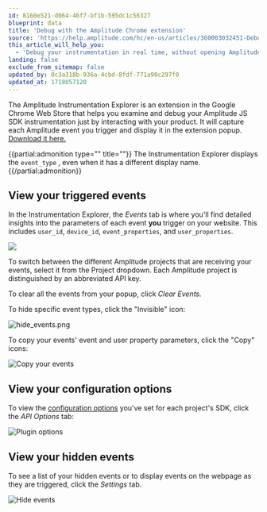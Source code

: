 ```yaml
---
id: 8160e521-d064-46f7-bf1b-595dc1c56327
blueprint: data
title: 'Debug with the Amplitude Chrome extension'
source: 'https://help.amplitude.com/hc/en-us/articles/360003032451-Debug-with-the-Amplitude-Chrome-extension'
this_article_will_help_you:
  - 'Debug your instrumentation in real time, without opening Amplitude Analytics'
landing: false
exclude_from_sitemap: false
updated_by: 0c3a318b-936a-4cbd-8fdf-771a90c297f0
updated_at: 1718057120
---
```

The Amplitude Instrumentation Explorer is an extension in the Google Chrome Web Store that helps you examine and debug your Amplitude JS SDK instrumentation just by interacting with your product. It will capture each Amplitude event you trigger and display it in the extension popup. [Download it here.](https://chrome.google.com/webstore/detail/amplitude-instrumentation/acehfjhnmhbmgkedjmjlobpgdicnhkbp)

{{partial:admonition type="" title=""}}
The Instrumentation Explorer displays the `event_type` , even when it has a different display name.  
{{/partial:admonition}}

## View your triggered events

In the Instrumentation Explorer, the *Events* tab is where you'll find detailed insights into the parameters of each event **you** trigger on your website. This includes `user_id`, `device_id`, `event_properties`, and `user_properties`.

![](statamic://asset::help_center_conversions::data/plugin.png)

To switch between the different Amplitude projects that are receiving your events, select it from the Project dropdown. Each Amplitude project is distinguished by an abbreviated API key.

To clear all the events from your popup, click *Clear Events.*

To hide specific event types, click the "Invisible" icon:

![hide_events.png](/docs/output/img/data/hide-events-png.png)

To copy your events' event and user property parameters, click the "Copy" icons:

![Copy your events](statamic://asset::help_center_conversions::data/plugin-copy.png)

## View your configuration options

To view the [configuration options](https://www.docs.developers.amplitude.com/data/sdks/javascript/#configuration) you've set for each project's SDK, click the *API Options* tab:

![Plugin options](statamic://asset::help_center_conversions::data/plugin-options.png)

## View your hidden events

To see a list of your hidden events or to display events on the webpage as they are triggered, click the *Settings* tab.

![Hide events](statamic://asset::help_center_conversions::data/plugin-hide-events.png)